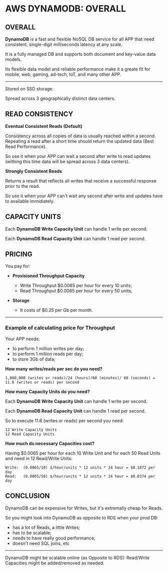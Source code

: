 # AWS DYNAMODB: OVERALL

## OVERALL

**DynamoDB** is a fast and flexible NoSQL DB service for all APP that need consistent, single-digit milliseconds latency at any scale.

It is a fully managed DB and supports both document and key-value data models. 

Its flexible data model and reliable performance make it a greate fit for mobile, web, gaming, ad-tech, IoT, and many other APP.

_____________________________

Stored on SSD storage.

Spread across 3 geographically distinct data centers.



## READ CONSISTENCY 

**Eventual Consistent Reads (Default)**

Consistency across all copies of data is usually reached within a second. Repeating a read after a short time should return the updated data (Best Read Performance).

So use it when your APP can wait a second after write to read updates (withing this time data will be spread across 3 data centers).


**Strongly Consistent Reads**

Returns a result that reflects all writes that receive a successful response prior to the read.

So use it when your APP can't wait any second after write and updates have to available immidiately.



## CAPACITY UNITS

Each **DynamoDB Write Capacity Unit** can handle 1 write per second.

Each **DynamoDB Read Capacity Unit** can handle 1 read per second.


## PRICING

You pay for:

  - **Provisioned Throughput Capacity**
    - Write Throughput $0.0065 per hour for every 10 units;
    - Read Throughput $0.0065 per hour for every 50 units;
 
  - **Storage**
    - It costs of $0.25 per Gb per month.

________________________

### Example of calculating price for Throughput

Your APP needs:
  - to perform 1 million writes per day;
  - to perform 1 million reads per day;
  - to store 3Gb of data;
  
  
**How many writes/reads per sec do you need?**
```
1,000,000 (writes or reads)/24 (hours)/60 (minutes)/ 60 (seconds) = 11.6 (writes or reads) per second
```

**How many Capacity Units do you need?**

Each **DynamoDB Write Capacity Unit** can handle 1 write per second.

Each **DynamoDB Read Capacity Unit** can handle 1 read per second.

So to execute 11.6 (writes or reads) per second you need:
```
12 Write Capacity Units
12 Read Capacity Units
```

**How much do necessary Capacities cost?**

Having $0.0065 per hour for each 10 Write Unit and for each 50 Read Units and need in 12 Read/Write Units:
```
Write:  (0.0065/10) $/hour/units * 12 units * 24 hour = $0.1872 per day
Read:   (0.0065/50) $/hour/units * 12 units * 24 hour = $0.0374 per day 
```

## CONCLUSION

DynamoDB can be expensive for Writes, but it's extremally cheap for Reads. 

So you might look into DynamoDB as opposite to RDS when your prod DB:
  - has a lot of Reads, a little Writes;
  - has to be scalable;
  - needs to have really good performance;
  - doesn't need SQL joins, etc

________________

DynamoDB might be scalable online (as Opposite to RDS): Read/Write Capacities might be added/removed as needed.























